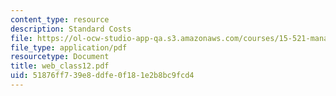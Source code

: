 ```yaml
---
content_type: resource
description: Standard Costs
file: https://ol-ocw-studio-app-qa.s3.amazonaws.com/courses/15-521-management-accounting-and-control-spring-2003/51876ff739e8ddfe0f181e2b8bc9fcd4_web_class12.pdf
file_type: application/pdf
resourcetype: Document
title: web_class12.pdf
uid: 51876ff7-39e8-ddfe-0f18-1e2b8bc9fcd4
---
```

